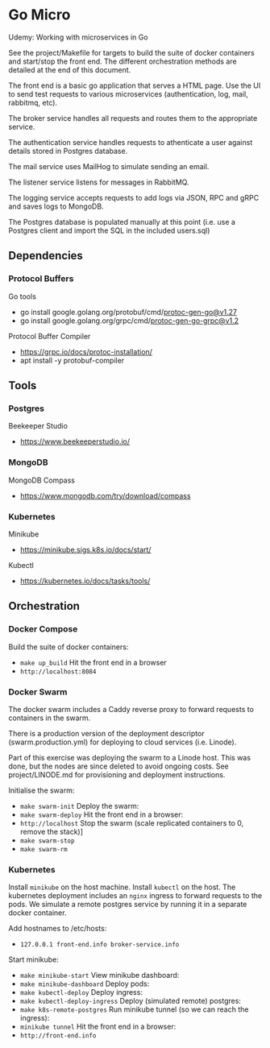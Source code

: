 # Go Micro

Udemy: Working with microservices in Go

See the project/Makefile for targets to build the suite of docker containers and start/stop the front end. The different orchestration methods are detailed at the end of this document.

The front end is a basic go application that serves a HTML page. Use the UI to send test requests to various microservices (authentication, log, mail, rabbitmq, etc).

The broker service handles all requests and routes them to the appropriate service.

The authentication service handles requests to athenticate a user against details stored in Postgres database.

The mail service uses MailHog to simulate sending an email.

The listener service listens for messages in RabbitMQ.

The logging service accepts requests to add logs via JSON, RPC and gRPC and saves logs to MongoDB.

The Postgres database is populated manually at this point (i.e. use a Postgres client and import the SQL in the included users.sql)

## Dependencies

### Protocol Buffers

Go tools
- go install google.golang.org/protobuf/cmd/protoc-gen-go@v1.27
- go install google.golang.org/grpc/cmd/protoc-gen-go-grpc@v1.2

Protocol Buffer Compiler
- https://grpc.io/docs/protoc-installation/
- apt install -y protobuf-compiler

## Tools

### Postgres

Beekeeper Studio
- https://www.beekeeperstudio.io/

### MongoDB

MongoDB Compass
- https://www.mongodb.com/try/download/compass

### Kubernetes

Minikube
- https://minikube.sigs.k8s.io/docs/start/

Kubectl
- https://kubernetes.io/docs/tasks/tools/

## Orchestration

### Docker Compose

Build the suite of docker containers:
- `make up_build`
Hit the front end in a browser
- `http://localhost:8084`

### Docker Swarm

The docker swarm includes a Caddy reverse proxy to forward requests to containers in the swarm.

There is a production version of the deployment descriptor (swarm.production.yml) for deploying to cloud services (i.e. Linode).

Part of this exercise was deploying the swarm to a Linode host. This was done, but the nodes are since deleted to avoid ongoing costs. See project/LINODE.md for provisioning and deployment instructions.

Initialise the swarm:
- `make swarm-init`
Deploy the swarm:
- `make swarm-deploy`
Hit the front end in a browser:
- `http://localhost`
Stop the swarm (scale replicated containers to 0, remove the stack)]
- `make swarm-stop`
- `make swarm-rm`

### Kubernetes

Install `minikube` on the host machine. Install `kubectl` on the host. The kubernetes deployment includes an `nginx` ingress to forward requests to the pods. We simulate a remote postgres service by running it in a separate docker container.

Add hostnames to /etc/hosts:
- `127.0.0.1 front-end.info broker-service.info`

Start minikube:
- `make minikube-start`
View minikube dashboard:
- `make minikube-dashboard`
Deploy pods:
- `make kubectl-deploy`
Deploy ingress:
- `make kubectl-deploy-ingress`
Deploy (simulated remote) postgres:
- `make k8s-remote-postgres`
Run minikube tunnel (so we can reach the ingress):
- `minikube tunnel`
Hit the front end in a browser:
- `http://front-end.info`
